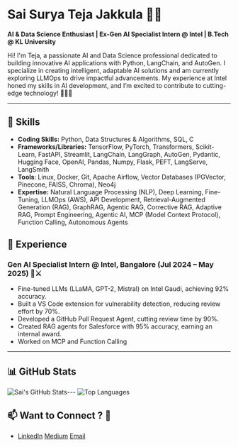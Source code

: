 # Sai Surya Teja Jakkula 🙂🙃

**AI & Data Science Enthusiast | Ex-Gen AI Specialist Intern @ Intel  | B.Tech @ KL University**

Hi! I'm Teja, a passionate AI and Data Science professional dedicated to building innovative AI applications with Python, LangChain, and AutoGen. I specialize in creating intelligent, adaptable AI solutions and am currently exploring LLMOps to drive impactful advancements. My experience at Intel honed my skills in AI development, and I’m excited to contribute to cutting-edge technology! 🙌🙌🙌 

---

## 🔧 Skills

- **Coding Skills:** Python, Data Structures & Algorithms, SQL, C 
- **Frameworks/Libraries:** TensorFlow, PyTorch, Transformers, Scikit-Learn, FastAPI, Streamlit, LangChain, LangGraph, AutoGen, Pydantic, Hugging Face, OpenAI, Pandas, Numpy, Flask, PEFT, LangServe, LangSmith 
- **Tools**: Linux, Docker, Git, Apache Airflow, Vector Databases (PGVector, Pinecone, FAISS, Chroma), Neo4j
- **Expertise:** Natural Language Processing (NLP), Deep Learning, Fine-Tuning, LLMOps (AWS), API Development, Retrieval-Augmented Generation (RAG), GraphRAG, Agentic RAG, Corrective RAG, Adaptive RAG, Prompt Engineering, Agentic AI, MCP (Model Context Protocol), Function Calling, Autonomous Agents


## 💼 Experience

### Gen AI Specialist Intern @ Intel, Bangalore (Jul 2024 – May 2025) 🤖⚔️

- Fine-tuned LLMs (LLaMA, GPT-2, Mistral) on Intel Gaudi, achieving 92% accuracy.
- Built a VS Code extension for vulnerability detection, reducing review effort by 70%.
- Developed a GitHub Pull Request Agent, cutting review time by 90%.
- Created RAG agents for Salesforce with 95% accuracy, earning an internal award.
- Worked on MCP and Function Calling 

---

## 📊 GitHub Stats

![Sai's GitHub Stats](https://github-readme-stats.vercel.app/api?username=saisuryateja055&show_icons=true&theme=light)---
![Top Languages](https://github-readme-stats.vercel.app/api/top-langs/?username=saisuryateja055&layout=compact&theme=light)


## 📫 Want to Connect ? 🤝
- [LinkedIn](https://linkedin.com/in/saisuryateja055)   [Medium](https://medium.com/@saisuryateja055)  [Email](mailto:your.email@saisuryateja055.com)
